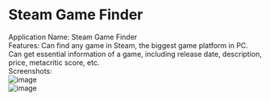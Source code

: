 # Steam Game Finder
Application Name: Steam Game Finder  
Features: Can find any game in Steam, the biggest game platform in PC. Can get essential information of a game, including release date, description, price, metacritic score, etc.  
Screenshots:  
![image](https://user-images.githubusercontent.com/74662178/166856189-a55a5d4b-79a3-4e13-908b-d8e0bdc7b904.png)  
![image](https://user-images.githubusercontent.com/74662178/166856214-f2de4f3a-85a9-48dc-9878-07d5064aae40.png)

